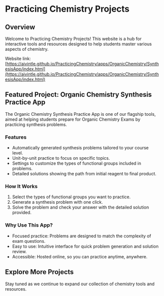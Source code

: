 # Practicing Chemistry Projects

## Overview
Welcome to Practicing Chemistry Projects! This website is a hub for interactive tools and resources designed to help students master various aspects of chemistry.

Website link: [https://aivintle.github.io/PracticingChemistry/apps/OrganicChemistry/SynthesisApp/index.html](https://aivintle.github.io/PracticingChemistry/apps/OrganicChemistry/SynthesisApp/index.html)

## Featured Project: Organic Chemistry Synthesis Practice App
The Organic Chemistry Synthesis Practice App is one of our flagship tools, aimed at helping students prepare for Organic Chemistry Exams by practicing synthesis problems.

### Features
- Automatically generated synthesis problems tailored to your course level.
- Unit-by-unit practice to focus on specific topics.
- Settings to customize the types of functional groups included in problems.
- Detailed solutions showing the path from initial reagent to final product.

### How It Works
1. Select the types of functional groups you want to practice.
2. Generate a synthesis problem with one click.
3. Solve the problem and check your answer with the detailed solution provided.

### Why Use This App?
- Focused practice: Problems are designed to match the complexity of exam questions.
- Easy to use: Intuitive interface for quick problem generation and solution review.
- Accessible: Hosted online, so you can practice anytime, anywhere.

## Explore More Projects
Stay tuned as we continue to expand our collection of chemistry tools and resources.
